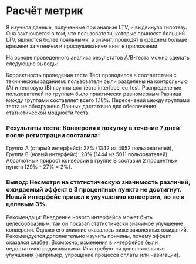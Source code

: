 # Расчёт метрик
Я изучила данные, полученные при анализе LTV, и выдвинула гипотезу. Она заключается в том, что пользователи, которые приносят больший LTV, являются более лояльными, а значит, проводят в среднем больше времени за чтением и прослушиванием книг в приложении.

На основе проведенного анализа результатов A/B-теста можно сделать следующие выводы:

Корректность проведения теста Тест проводился в соответствии с техническим заданием: пользователи были разделены на контрольную (A) и тестовую (B) группы для теста interface_eu_test.
Распределение пользователей по группам было практически равномерным:Разница между группами составляет всего 1.18%.
Пересечений между группами теста не обнаружено.Данных достаточно для обеспечения статистической мощности теста.

### Результаты теста: Конверсия в покупку в течение 7 дней после регистрации составила:
Группа A (старый интерфейс): 27% (1342 из 4952 пользователей),
Группа B (новый интерфейс): 28% (1444 из 5011 пользователей).
Абсолютный прирост конверсии в группе B составил 2 процентных пункта (29% - 27% = 2%).
### Вывод: Несмотря на статистическую значимость различий, ожидаемый эффект в 3 процентных пункта не достигнут. Новый интерфейс привел к улучшению конверсии, но не к целевым 3%.

Рекомендаци: Внедрение нового интерфейса может быть целесообразным, так он показал статистически значимое улучшение конверсии. Однако его влияние оказалось ниже заявленных ожиданий.
Рекомендуется дополнительно изучить причины, почему эффект оказался слабее: Возможно, изменения в интерфейсе были недостаточно радикальными. Или требуются дополнительные улучшения (например, упрощение процесса оплаты или навигации).
